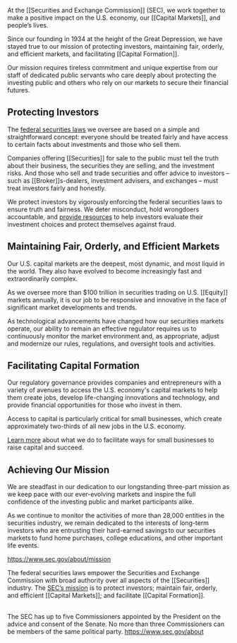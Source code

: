 
At the [[Securities and Exchange Commission]] (SEC), we work together to make a positive impact on the U.S. economy, our [[Capital Markets]], and people’s lives.

Since our founding in 1934 at the height of the Great Depression, we have stayed true to our mission of protecting investors, maintaining fair, orderly, and efficient markets, and facilitating [[Capital Formation]].

Our mission requires tireless commitment and unique expertise from our staff of dedicated public servants who care deeply about protecting the investing public and others who rely on our markets to secure their financial futures.

## Protecting Investors

The [federal securities laws](https://www.sec.gov/rules-regulations/statutes-regulations) we oversee are based on a simple and straightforward concept: everyone should be treated fairly and have access to certain facts about investments and those who sell them.

Companies offering [[Securities]] for sale to the public must tell the truth about their business, the securities they are selling, and the investment risks. And those who sell and trade securities and offer advice to investors – such as [[Broker]]s-dealers, investment advisers, and exchanges – must treat investors fairly and honestly.

We protect investors by vigorously enforcing the federal securities laws to ensure truth and fairness. We deter misconduct, hold wrongdoers accountable, and [provide resources](http://www.investor.gov/) to help investors evaluate their investment choices and protect themselves against fraud.

## Maintaining Fair, Orderly, and Efficient Markets

Our U.S. capital markets are the deepest, most dynamic, and most liquid in the world. They also have evolved to become increasingly fast and extraordinarily complex.

As we oversee more than $100 trillion in securities trading on U.S. [[Equity]] markets annually, it is our job to be responsive and innovative in the face of significant market developments and trends.

As technological advancements have changed how our securities markets operate, our ability to remain an effective regulator requires us to continuously monitor the market environment and, as appropriate, adjust and modernize our rules, regulations, and oversight tools and activities.

## Facilitating Capital Formation

Our regulatory governance provides companies and entrepreneurs with a variety of avenues to access the U.S. economy's capital markets to help them create jobs, develop life-changing innovations and technology, and provide financial opportunities for those who invest in them.

Access to capital is particularly critical for small businesses, which create approximately two-thirds of all new jobs in the U.S. economy.

[Learn more](https://www.sec.gov/education/capitalraising) about what we do to facilitate ways for small businesses to raise capital and succeed.

## Achieving Our Mission

We are steadfast in our dedication to our longstanding three-part mission as we keep pace with our ever-evolving markets and inspire the full confidence of the investing public and market participants alike.

As we continue to monitor the activities of more than 28,000 entities in the securities industry, we remain dedicated to the interests of long-term investors who are entrusting their hard-earned savings to our securities markets to fund home purchases, college educations, and other important life events.

https://www.sec.gov/about/mission

The federal securities laws empower the Securities and Exchange Commission with broad authority over all aspects of the [[Securities]] industry. The [SEC’s mission](https://www.sec.gov/about/mission "Mission") is to protect investors; maintain fair, orderly, and efficient [[Capital Markets]]; and facilitate [[Capital Formation]].

   
The SEC has up to five Commissioners appointed by the President on the advice and consent of the Senate. No more than three Commissioners can be members of the same political party.
https://www.sec.gov/about